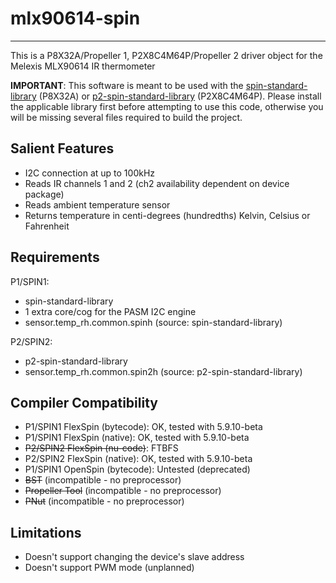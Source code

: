 # mlx90614-spin 
---------------

This is a P8X32A/Propeller 1, P2X8C4M64P/Propeller 2 driver object for the Melexis MLX90614 IR thermometer

**IMPORTANT**: This software is meant to be used with the [spin-standard-library](https://github.com/avsa242/spin-standard-library) (P8X32A) or [p2-spin-standard-library](https://github.com/avsa242/p2-spin-standard-library) (P2X8C4M64P). Please install the applicable library first before attempting to use this code, otherwise you will be missing several files required to build the project.

## Salient Features

* I2C connection at up to 100kHz
* Reads IR channels 1 and 2 (ch2 availability dependent on device package)
* Reads ambient temperature sensor
* Returns temperature in centi-degrees (hundredths) Kelvin, Celsius or Fahrenheit

## Requirements

P1/SPIN1:
* spin-standard-library
* 1 extra core/cog for the PASM I2C engine
* sensor.temp_rh.common.spinh (source: spin-standard-library)

P2/SPIN2:
* p2-spin-standard-library
* sensor.temp_rh.common.spin2h (source: p2-spin-standard-library)

## Compiler Compatibility

* P1/SPIN1 FlexSpin (bytecode): OK, tested with 5.9.10-beta
* P1/SPIN1 FlexSpin (native): OK, tested with 5.9.10-beta
* ~~P2/SPIN2 FlexSpin (nu-code)~~: FTBFS
* P2/SPIN2 FlexSpin (native): OK, tested with 5.9.10-beta
* P1/SPIN1 OpenSpin (bytecode): Untested (deprecated)
* ~~BST~~ (incompatible - no preprocessor)
* ~~Propeller Tool~~ (incompatible - no preprocessor)
* ~~PNut~~ (incompatible - no preprocessor)

## Limitations

* Doesn't support changing the device's slave address
* Doesn't support PWM mode (unplanned)

